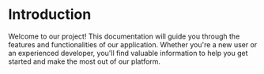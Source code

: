 # Introduction

Welcome to our project! This documentation will guide you through the features and functionalities of our application. Whether you're a new user or an experienced developer, you'll find valuable information to help you get started and make the most out of our platform.

